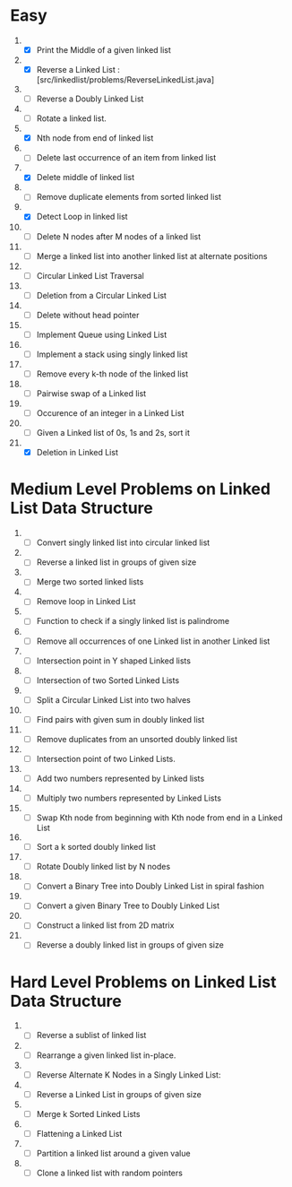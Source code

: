 # Easy
1. - [x] Print the Middle of a given linked list
2. - [x] Reverse a Linked List : [src/linkedlist/problems/ReverseLinkedList.java]
3. - [ ] Reverse a Doubly Linked List
4. - [ ] Rotate a linked list.
5. - [x] Nth node from end of linked list
6. - [ ] Delete last occurrence of an item from linked list
7. - [x] Delete middle of linked list
8. - [ ] Remove duplicate elements from sorted linked list
9. - [x] Detect Loop in linked list
10. - [ ] Delete N nodes after M nodes of a linked list
11. - [ ] Merge a linked list into another linked list at alternate positions
12. - [ ] Circular Linked List Traversal
13. - [ ] Deletion from a Circular Linked List
14. - [ ] Delete without head pointer
15. - [ ] Implement Queue using Linked List
16. - [ ] Implement a stack using singly linked list
17. - [ ] Remove every k-th node of the linked list
18. - [ ] Pairwise swap of a Linked list
19. - [ ] Occurence of an integer in a Linked List
20. - [ ] Given a Linked list of 0s, 1s and 2s, sort it
21. - [x] Deletion in Linked List
# Medium Level Problems on Linked List Data Structure

1. - [ ] Convert singly linked list into circular linked list
2. - [ ] Reverse a linked list in groups of given size
3. - [ ] Merge two sorted linked lists
4. - [ ] Remove loop in Linked List
5. - [ ] Function to check if a singly linked list is palindrome
6. - [ ] Remove all occurrences of one Linked list in another Linked list
7. - [ ] Intersection point in Y shaped Linked lists
8. - [ ] Intersection of two Sorted Linked Lists
9. - [ ] Split a Circular Linked List into two halves
10. - [ ] Find pairs with given sum in doubly linked list
11. - [ ] Remove duplicates from an unsorted doubly linked list
12. - [ ] Intersection point of two Linked Lists.
13. - [ ] Add two numbers represented by Linked lists
14. - [ ] Multiply two numbers represented by Linked Lists
15. - [ ] Swap Kth node from beginning with Kth node from end in a Linked List
16. - [ ] Sort a k sorted doubly linked list
17. - [ ] Rotate Doubly linked list by N nodes
18. - [ ] Convert a Binary Tree into Doubly Linked List in spiral fashion
19. - [ ] Convert a given Binary Tree to Doubly Linked List
20. - [ ] Construct a linked list from 2D matrix
21. - [ ] Reverse a doubly linked list in groups of given size
# Hard Level Problems on Linked List Data Structure

1. - [ ] Reverse a sublist of linked list
2. - [ ] Rearrange a given linked list in-place.
3. - [ ] Reverse Alternate K Nodes in a Singly Linked List:
4. - [ ] Reverse a Linked List in groups of given size
5. - [ ] Merge k Sorted Linked Lists
6. - [ ] Flattening a Linked List
7. - [ ] Partition a linked list around a given value
8. - [ ] Clone a linked list with random pointers